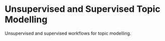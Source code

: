 # Unsupervised and Supervised Topic Modelling
Unsupervised and supervised workflows for topic modelling.
